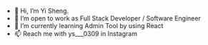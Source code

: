 - 👋 Hi, I’m Yi Sheng.
- 👀 I’m open to work as Full Stack Developer / Software Engineer
- 🌱 I’m currently learning Admin Tool by using React
- 📫 Reach me with ys___0309 in Instagram


<!---
ongyisheng0309/ongyisheng0309 is a ✨ special ✨ repository because its `README.md` (this file) appears on your GitHub profile.
You can click the Preview link to take a look at your changes.
--->
